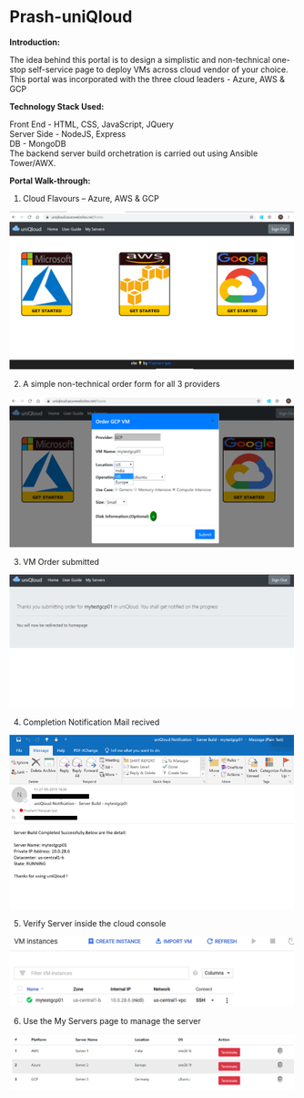 # Prash-uniQloud

<b>Introduction:</b> 

The idea behind this portal is to design a simplistic and non-technical one-stop self-service page to deploy VMs across cloud vendor of your choice. This portal was incorporated with the three cloud leaders - Azure, AWS & GCP


<b>Technology Stack Used: </b>

Front End - HTML, CSS, JavaScript, JQuery \
Server Side - NodeJS, Express \
DB - MongoDB \
The backend server build orchetration is carried out using Ansible Tower/AWX. 


<b>Portal Walk-through:</b>
1. Cloud Flavours – Azure, AWS & GCP

<img src="https://github.com/nprashiyer/Prash-uniQloud/blob/master/1.png" width="500" title="hover text">

2. A simple non-technical order form for all 3 providers

<img src="https://github.com/nprashiyer/Prash-uniQloud/blob/master/2.png" width="500" title="hover text">

3. VM Order submitted 

<img src="https://github.com/nprashiyer/Prash-uniQloud/blob/master/3.png" width="500" title="hover text">

4. Completion Notification Mail recived

<img src="https://github.com/nprashiyer/Prash-uniQloud/blob/master/4.png" width="500" title="hover text">

5. Verify Server inside the cloud console

<img src="https://github.com/nprashiyer/Prash-uniQloud/blob/master/5.png" width="500" title="hover text">


6. Use the My Servers page to manage the server

<img src="https://github.com/nprashiyer/Prash-uniQloud/blob/master/6.PNG" width="500" title="hover text">
